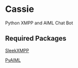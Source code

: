 Cassie
==
Python XMPP and AIML Chat Bot

Required Packages
--
[SleekXMPP](https://github.com/fritzy/SleekXMPP)

[PyAIML](https://github.com/zeroSteiner/pyAIML)
